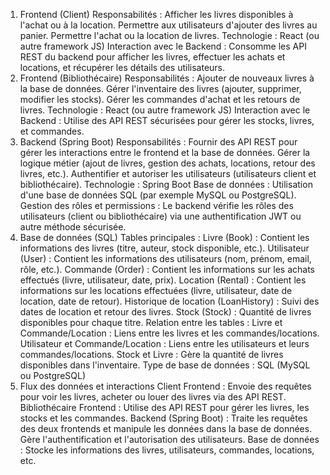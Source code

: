 1. Frontend (Client)
Responsabilités :
Afficher les livres disponibles à l'achat ou à la location.
Permettre aux utilisateurs d'ajouter des livres au panier.
Permettre l'achat ou la location de livres.
Technologie : React (ou autre framework JS)
Interaction avec le Backend :
Consomme les API REST du backend pour afficher les livres, effectuer les achats et locations, et récupérer les détails des utilisateurs.
2. Frontend (Bibliothécaire)
Responsabilités :
Ajouter de nouveaux livres à la base de données.
Gérer l'inventaire des livres (ajouter, supprimer, modifier les stocks).
Gérer les commandes d'achat et les retours de livres.
Technologie : React (ou autre framework JS)
Interaction avec le Backend :
Utilise des API REST sécurisées pour gérer les stocks, livres, et commandes.
3. Backend (Spring Boot)
Responsabilités :
Fournir des API REST pour gérer les interactions entre le frontend et la base de données.
Gérer la logique métier (ajout de livres, gestion des achats, locations, retour des livres, etc.).
Authentifier et autoriser les utilisateurs (utilisateurs client et bibliothécaire).
Technologie : Spring Boot
Base de données : Utilisation d'une base de données SQL (par exemple MySQL ou PostgreSQL).
Gestion des rôles et permissions : Le backend vérifie les rôles des utilisateurs (client ou bibliothécaire) via une authentification JWT ou autre méthode sécurisée.
4. Base de données (SQL)
Tables principales :
Livre (Book) : Contient les informations des livres (titre, auteur, stock disponible, etc.).
Utilisateur (User) : Contient les informations des utilisateurs (nom, prénom, email, rôle, etc.).
Commande (Order) : Contient les informations sur les achats effectués (livre, utilisateur, date, prix).
Location (Rental) : Contient les informations sur les locations effectuées (livre, utilisateur, date de location, date de retour).
Historique de location (LoanHistory) : Suivi des dates de location et retour des livres.
Stock (Stock) : Quantité de livres disponibles pour chaque titre.
Relation entre les tables :
Livre et Commande/Location : Liens entre les livres et les commandes/locations.
Utilisateur et Commande/Location : Liens entre les utilisateurs et leurs commandes/locations.
Stock et Livre : Gère la quantité de livres disponibles dans l'inventaire.
Type de base de données : SQL (MySQL ou PostgreSQL)
5. Flux des données et interactions
Client Frontend :
Envoie des requêtes pour voir les livres, acheter ou louer des livres via des API REST.
Bibliothécaire Frontend :
Utilise des API REST pour gérer les livres, les stocks et les commandes.
Backend (Spring Boot) :
Traite les requêtes des deux frontends et manipule les données dans la base de données.
Gère l'authentification et l'autorisation des utilisateurs.
Base de données :
Stocke les informations des livres, utilisateurs, commandes, locations, etc.
